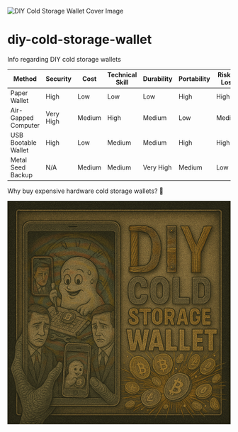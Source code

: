 ![DIY Cold Storage Wallet Cover Image](https://raw.githubusercontent.com/fullstackleo777/diy-cold-storage-wallet/refs/heads/main/img/diy-cold-storage-wallet_1920px-1080px.png)

# diy-cold-storage-wallet

Info regarding DIY cold storage wallets

| Method              | Security  | Cost   | Technical Skill | Durability | Portability | Risk of Loss |
| ------------------- | --------- | ------ | --------------- | ---------- | ----------- | ------------ |
| Paper Wallet        | High      | Low    | Low             | Low        | High        | High         |
| Air-Gapped Computer | Very High | Medium | High            | Medium     | Low         | Medium       |
| USB Bootable Wallet | High      | Low    | Medium          | Medium     | High        | High         |
| Metal Seed Backup   | N/A       | Medium | Medium          | Very High  | Medium      | Low          |

Why buy expensive hardware cold storage wallets? 🤔

![DIY Cold Storage Wallet Footer Image](https://raw.githubusercontent.com/fullstackleo777/diy-cold-storage-wallet/refs/heads/main/img/diy-cold-storage-wallet_1080px-1080px.png)